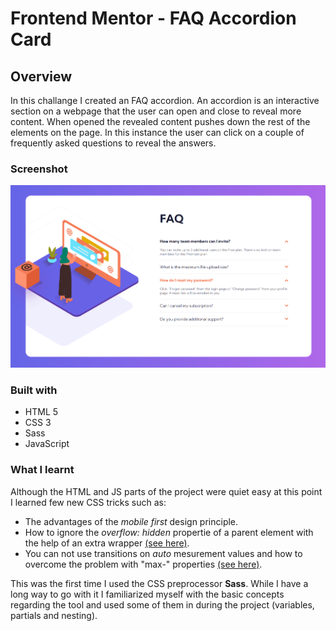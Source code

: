 # Frontend Mentor - FAQ Accordion Card

## Overview

In this challange I created an FAQ accordion. An accordion is an interactive section on a webpage that the user can open and close to reveal more content. When opened the revealed content pushes down the rest of the elements on the page. In this instance the user can click on a couple of frequently asked questions to reveal the answers.

### Screenshot

![](./screenshot.png)

### Built with

- HTML 5
- CSS 3
- Sass
- JavaScript

### What I learnt

Although the HTML and JS parts of the project were quiet easy at this point I learned few new CSS tricks such as:
- The advantages of the *mobile first* design principle.
- How to ignore the *overflow: hidden* propertie of a parent element with the help of an extra wrapper [(see here)](http://jsfiddle.net/kv0bLpw8/).
- You can not use transitions on *auto* mesurement values and how to overcome the problem with "max-" properties [(see here)](https://css-tricks.com/using-css-transitions-auto-dimensions/).

This was the first time I used the CSS preprocessor **Sass**. While I have a long way to go with it I familiarized myself with the basic concepts regarding the tool and used some of them in during the project (variables, partials and nesting).
